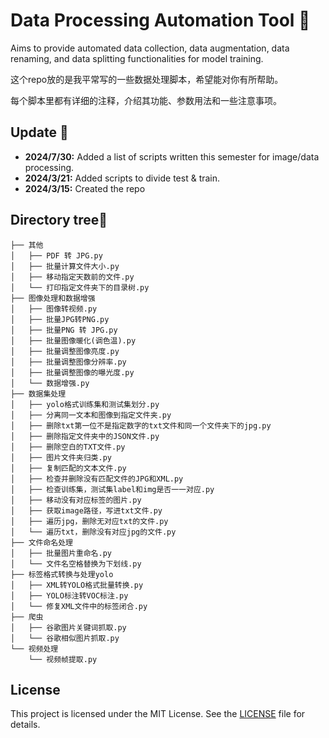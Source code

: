 # Data Processing Automation Tool 🤖

Aims to provide automated data collection, data augmentation, data renaming, and data splitting functionalities for model training.

这个repo放的是我平常写的一些数据处理脚本，希望能对你有所帮助。

每个脚本里都有详细的注释，介绍其功能、参数用法和一些注意事项。

## Update 🤗

- **2024/7/30:** Added a list of scripts written this semester for image/data processing.
- **2024/3/21:** Added scripts to divide test & train.
- **2024/3/15:** Created the repo

## Directory tree🧐

```
├── 其他
│   ├── PDF 转 JPG.py
│   ├── 批量计算文件大小.py
│   ├── 移动指定天数前的文件.py
│   └── 打印指定文件夹下的目录树.py
├── 图像处理和数据增强
│   ├── 图像转视频.py
│   ├── 批量JPG转PNG.py
│   ├── 批量PNG 转 JPG.py
│   ├── 批量图像暖化(调色温).py
│   ├── 批量调整图像亮度.py
│   ├── 批量调整图像分辨率.py
│   ├── 批量调整图像的曝光度.py
│   └── 数据增强.py
├── 数据集处理
│   ├── yolo格式训练集和测试集划分.py
│   ├── 分离同一文本和图像到指定文件夹.py
│   ├── 删除txt第一位不是指定数字的txt文件和同一个文件夹下的jpg.py
│   ├── 删除指定文件夹中的JSON文件.py
│   ├── 删除空白的TXT文件.py
│   ├── 图片文件夹归类.py
│   ├── 复制匹配的文本文件.py
│   ├── 检查并删除没有匹配文件的JPG和XML.py
│   ├── 检查训练集，测试集label和img是否一一对应.py
│   ├── 移动没有对应标签的图片.py
│   ├── 获取image路径，写进txt文件.py
│   ├── 遍历jpg，删除无对应txt的文件.py
│   └── 遍历txt，删除没有对应jpg的文件.py
├── 文件命名处理
│   ├── 批量图片重命名.py
│   └── 文件名空格替换为下划线.py
├── 标签格式转换与处理yolo
│   ├── XML转YOLO格式批量转换.py
│   ├── YOLO标注转VOC标注.py
│   └── 修复XML文件中的标签闭合.py
├── 爬虫
│   ├── 谷歌图片关键词抓取.py
│   └── 谷歌相似图片抓取.py
└── 视频处理
    └── 视频帧提取.py

```

## License

This project is licensed under the MIT License. See the [LICENSE](LICENSE) file for details.
